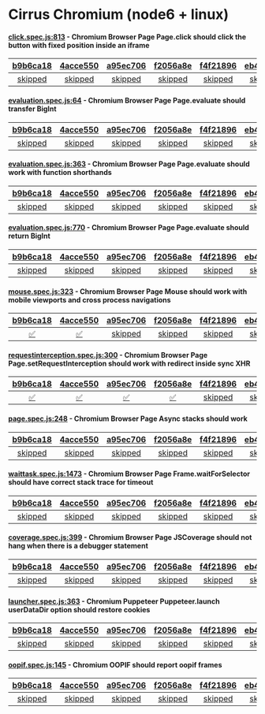 # Cirrus Chromium (node6 + linux)

#### [click.spec.js:813](https://github.com/GoogleChrome/puppeteer/blob/b9b6ca1825c0329dc22dfab047e819d861ed15d5//node6/test/click.spec.js#L813) - Chromium Browser Page Page.click should click the button with fixed position inside an iframe

| [b9b6ca18](https://cirrus-ci.com/task/5093298190942208) | [4acce550](https://cirrus-ci.com/task/5082812867149824) | [a95ec706](https://cirrus-ci.com/task/4871449540558848) | [f2056a8e](https://cirrus-ci.com/task/4962794905010176) | [f4f21896](https://cirrus-ci.com/task/4677955542843392) | [eb44e260](https://cirrus-ci.com/task/6380528947691520) | [f733c334](https://cirrus-ci.com/task/5115701965094912) |
| :---: | :---: | :---: | :---: | :---: | :---: | :---: |
| [skipped](https://github.com/GoogleChrome/puppeteer/blob/b9b6ca1825c0329dc22dfab047e819d861ed15d5//node6/test/click.spec.js#L813) | [skipped](https://github.com/GoogleChrome/puppeteer/blob/4acce550c457129f0a9502cbf2cdd52f2f61913b//node6/test/click.spec.js#L813) | [skipped](https://github.com/GoogleChrome/puppeteer/blob/a95ec706356f12e503d185bcefad8974d45e7c6e//node6/test/click.spec.js#L813) | [skipped](https://github.com/GoogleChrome/puppeteer/blob/f2056a8e25b0f84d045a85ef66718e2f4ce7651f//node6/test/click.spec.js#L813) | [skipped](https://github.com/GoogleChrome/puppeteer/blob/f4f21896d2c573a2e16cd813804bc7aaa3f36b51//node6/test/click.spec.js#L813) | [skipped](https://github.com/GoogleChrome/puppeteer/blob/eb44e260a97eaf58aaa96e40e448ea1f327a0018//node6/test/click.spec.js#L813) | [skipped](https://github.com/GoogleChrome/puppeteer/blob/f733c334dc974114a6b68b6734fd79d60a6ebe0e//node6/test/click.spec.js#L813) |

#### [evaluation.spec.js:64](https://github.com/GoogleChrome/puppeteer/blob/b9b6ca1825c0329dc22dfab047e819d861ed15d5//node6/test/evaluation.spec.js#L64) - Chromium Browser Page Page.evaluate should transfer BigInt

| [b9b6ca18](https://cirrus-ci.com/task/5093298190942208) | [4acce550](https://cirrus-ci.com/task/5082812867149824) | [a95ec706](https://cirrus-ci.com/task/4871449540558848) | [f2056a8e](https://cirrus-ci.com/task/4962794905010176) | [f4f21896](https://cirrus-ci.com/task/4677955542843392) | [eb44e260](https://cirrus-ci.com/task/6380528947691520) | [f733c334](https://cirrus-ci.com/task/5115701965094912) |
| :---: | :---: | :---: | :---: | :---: | :---: | :---: |
| [skipped](https://github.com/GoogleChrome/puppeteer/blob/b9b6ca1825c0329dc22dfab047e819d861ed15d5//node6/test/evaluation.spec.js#L64) | [skipped](https://github.com/GoogleChrome/puppeteer/blob/4acce550c457129f0a9502cbf2cdd52f2f61913b//node6/test/evaluation.spec.js#L64) | [skipped](https://github.com/GoogleChrome/puppeteer/blob/a95ec706356f12e503d185bcefad8974d45e7c6e//node6/test/evaluation.spec.js#L64) | [skipped](https://github.com/GoogleChrome/puppeteer/blob/f2056a8e25b0f84d045a85ef66718e2f4ce7651f//node6/test/evaluation.spec.js#L64) | [skipped](https://github.com/GoogleChrome/puppeteer/blob/f4f21896d2c573a2e16cd813804bc7aaa3f36b51//node6/test/evaluation.spec.js#L64) | [skipped](https://github.com/GoogleChrome/puppeteer/blob/eb44e260a97eaf58aaa96e40e448ea1f327a0018//node6/test/evaluation.spec.js#L64) | [skipped](https://github.com/GoogleChrome/puppeteer/blob/f733c334dc974114a6b68b6734fd79d60a6ebe0e//node6/test/evaluation.spec.js#L64) |

#### [evaluation.spec.js:363](https://github.com/GoogleChrome/puppeteer/blob/b9b6ca1825c0329dc22dfab047e819d861ed15d5//node6/test/evaluation.spec.js#L363) - Chromium Browser Page Page.evaluate should work with function shorthands

| [b9b6ca18](https://cirrus-ci.com/task/5093298190942208) | [4acce550](https://cirrus-ci.com/task/5082812867149824) | [a95ec706](https://cirrus-ci.com/task/4871449540558848) | [f2056a8e](https://cirrus-ci.com/task/4962794905010176) | [f4f21896](https://cirrus-ci.com/task/4677955542843392) | [eb44e260](https://cirrus-ci.com/task/6380528947691520) | [f733c334](https://cirrus-ci.com/task/5115701965094912) |
| :---: | :---: | :---: | :---: | :---: | :---: | :---: |
| [skipped](https://github.com/GoogleChrome/puppeteer/blob/b9b6ca1825c0329dc22dfab047e819d861ed15d5//node6/test/evaluation.spec.js#L363) | [skipped](https://github.com/GoogleChrome/puppeteer/blob/4acce550c457129f0a9502cbf2cdd52f2f61913b//node6/test/evaluation.spec.js#L363) | [skipped](https://github.com/GoogleChrome/puppeteer/blob/a95ec706356f12e503d185bcefad8974d45e7c6e//node6/test/evaluation.spec.js#L363) | [skipped](https://github.com/GoogleChrome/puppeteer/blob/f2056a8e25b0f84d045a85ef66718e2f4ce7651f//node6/test/evaluation.spec.js#L363) | [skipped](https://github.com/GoogleChrome/puppeteer/blob/f4f21896d2c573a2e16cd813804bc7aaa3f36b51//node6/test/evaluation.spec.js#L363) | [skipped](https://github.com/GoogleChrome/puppeteer/blob/eb44e260a97eaf58aaa96e40e448ea1f327a0018//node6/test/evaluation.spec.js#L363) | [skipped](https://github.com/GoogleChrome/puppeteer/blob/f733c334dc974114a6b68b6734fd79d60a6ebe0e//node6/test/evaluation.spec.js#L363) |

#### [evaluation.spec.js:770](https://github.com/GoogleChrome/puppeteer/blob/b9b6ca1825c0329dc22dfab047e819d861ed15d5//node6/test/evaluation.spec.js#L770) - Chromium Browser Page Page.evaluate should return BigInt

| [b9b6ca18](https://cirrus-ci.com/task/5093298190942208) | [4acce550](https://cirrus-ci.com/task/5082812867149824) | [a95ec706](https://cirrus-ci.com/task/4871449540558848) | [f2056a8e](https://cirrus-ci.com/task/4962794905010176) | [f4f21896](https://cirrus-ci.com/task/4677955542843392) | [eb44e260](https://cirrus-ci.com/task/6380528947691520) | [f733c334](https://cirrus-ci.com/task/5115701965094912) |
| :---: | :---: | :---: | :---: | :---: | :---: | :---: |
| [skipped](https://github.com/GoogleChrome/puppeteer/blob/b9b6ca1825c0329dc22dfab047e819d861ed15d5//node6/test/evaluation.spec.js#L770) | [skipped](https://github.com/GoogleChrome/puppeteer/blob/4acce550c457129f0a9502cbf2cdd52f2f61913b//node6/test/evaluation.spec.js#L770) | [skipped](https://github.com/GoogleChrome/puppeteer/blob/a95ec706356f12e503d185bcefad8974d45e7c6e//node6/test/evaluation.spec.js#L770) | [skipped](https://github.com/GoogleChrome/puppeteer/blob/f2056a8e25b0f84d045a85ef66718e2f4ce7651f//node6/test/evaluation.spec.js#L770) | [skipped](https://github.com/GoogleChrome/puppeteer/blob/f4f21896d2c573a2e16cd813804bc7aaa3f36b51//node6/test/evaluation.spec.js#L770) | [skipped](https://github.com/GoogleChrome/puppeteer/blob/eb44e260a97eaf58aaa96e40e448ea1f327a0018//node6/test/evaluation.spec.js#L770) | [skipped](https://github.com/GoogleChrome/puppeteer/blob/f733c334dc974114a6b68b6734fd79d60a6ebe0e//node6/test/evaluation.spec.js#L770) |

#### [mouse.spec.js:323](https://github.com/GoogleChrome/puppeteer/blob/a95ec706356f12e503d185bcefad8974d45e7c6e//node6/test/mouse.spec.js#L323) - Chromium Browser Page Mouse should work with mobile viewports and cross process navigations

| [b9b6ca18](https://cirrus-ci.com/task/5093298190942208) | [4acce550](https://cirrus-ci.com/task/5082812867149824) | [a95ec706](https://cirrus-ci.com/task/4871449540558848) | [f2056a8e](https://cirrus-ci.com/task/4962794905010176) | [f4f21896](https://cirrus-ci.com/task/4677955542843392) | [eb44e260](https://cirrus-ci.com/task/6380528947691520) | [f733c334](https://cirrus-ci.com/task/5115701965094912) |
| :---: | :---: | :---: | :---: | :---: | :---: | :---: |
| [✅](https://github.com/GoogleChrome/puppeteer/blob/b9b6ca1825c0329dc22dfab047e819d861ed15d5//node6/test/mouse.spec.js#L323) | [✅](https://github.com/GoogleChrome/puppeteer/blob/4acce550c457129f0a9502cbf2cdd52f2f61913b//node6/test/mouse.spec.js#L323) | [skipped](https://github.com/GoogleChrome/puppeteer/blob/a95ec706356f12e503d185bcefad8974d45e7c6e//node6/test/mouse.spec.js#L323) | [skipped](https://github.com/GoogleChrome/puppeteer/blob/f2056a8e25b0f84d045a85ef66718e2f4ce7651f//node6/test/mouse.spec.js#L323) | [skipped](https://github.com/GoogleChrome/puppeteer/blob/f4f21896d2c573a2e16cd813804bc7aaa3f36b51//node6/test/mouse.spec.js#L323) | [skipped](https://github.com/GoogleChrome/puppeteer/blob/eb44e260a97eaf58aaa96e40e448ea1f327a0018//node6/test/mouse.spec.js#L323) | [skipped](https://github.com/GoogleChrome/puppeteer/blob/f733c334dc974114a6b68b6734fd79d60a6ebe0e//node6/test/mouse.spec.js#L323) |

#### [requestinterception.spec.js:300](https://github.com/GoogleChrome/puppeteer/blob/f4f21896d2c573a2e16cd813804bc7aaa3f36b51//node6/test/requestinterception.spec.js#L300) - Chromium Browser Page Page.setRequestInterception should work with redirect inside sync XHR

| [b9b6ca18](https://cirrus-ci.com/task/5093298190942208) | [4acce550](https://cirrus-ci.com/task/5082812867149824) | [a95ec706](https://cirrus-ci.com/task/4871449540558848) | [f2056a8e](https://cirrus-ci.com/task/4962794905010176) | [f4f21896](https://cirrus-ci.com/task/4677955542843392) | [eb44e260](https://cirrus-ci.com/task/6380528947691520) | [f733c334](https://cirrus-ci.com/task/5115701965094912) |
| :---: | :---: | :---: | :---: | :---: | :---: | :---: |
| [✅](https://github.com/GoogleChrome/puppeteer/blob/b9b6ca1825c0329dc22dfab047e819d861ed15d5//node6/test/requestinterception.spec.js#L344) | [✅](https://github.com/GoogleChrome/puppeteer/blob/4acce550c457129f0a9502cbf2cdd52f2f61913b//node6/test/requestinterception.spec.js#L300) | [✅](https://github.com/GoogleChrome/puppeteer/blob/a95ec706356f12e503d185bcefad8974d45e7c6e//node6/test/requestinterception.spec.js#L300) | [✅](https://github.com/GoogleChrome/puppeteer/blob/f2056a8e25b0f84d045a85ef66718e2f4ce7651f//node6/test/requestinterception.spec.js#L300) | [skipped](https://github.com/GoogleChrome/puppeteer/blob/f4f21896d2c573a2e16cd813804bc7aaa3f36b51//node6/test/requestinterception.spec.js#L300) | [skipped](https://github.com/GoogleChrome/puppeteer/blob/eb44e260a97eaf58aaa96e40e448ea1f327a0018//node6/test/requestinterception.spec.js#L300) | [skipped](https://github.com/GoogleChrome/puppeteer/blob/f733c334dc974114a6b68b6734fd79d60a6ebe0e//node6/test/requestinterception.spec.js#L300) |

#### [page.spec.js:248](https://github.com/GoogleChrome/puppeteer/blob/b9b6ca1825c0329dc22dfab047e819d861ed15d5//node6/test/page.spec.js#L248) - Chromium Browser Page Async stacks should work

| [b9b6ca18](https://cirrus-ci.com/task/5093298190942208) | [4acce550](https://cirrus-ci.com/task/5082812867149824) | [a95ec706](https://cirrus-ci.com/task/4871449540558848) | [f2056a8e](https://cirrus-ci.com/task/4962794905010176) | [f4f21896](https://cirrus-ci.com/task/4677955542843392) | [eb44e260](https://cirrus-ci.com/task/6380528947691520) | [f733c334](https://cirrus-ci.com/task/5115701965094912) |
| :---: | :---: | :---: | :---: | :---: | :---: | :---: |
| [skipped](https://github.com/GoogleChrome/puppeteer/blob/b9b6ca1825c0329dc22dfab047e819d861ed15d5//node6/test/page.spec.js#L248) | [skipped](https://github.com/GoogleChrome/puppeteer/blob/4acce550c457129f0a9502cbf2cdd52f2f61913b//node6/test/page.spec.js#L248) | [skipped](https://github.com/GoogleChrome/puppeteer/blob/a95ec706356f12e503d185bcefad8974d45e7c6e//node6/test/page.spec.js#L248) | [skipped](https://github.com/GoogleChrome/puppeteer/blob/f2056a8e25b0f84d045a85ef66718e2f4ce7651f//node6/test/page.spec.js#L248) | [skipped](https://github.com/GoogleChrome/puppeteer/blob/f4f21896d2c573a2e16cd813804bc7aaa3f36b51//node6/test/page.spec.js#L248) | [skipped](https://github.com/GoogleChrome/puppeteer/blob/eb44e260a97eaf58aaa96e40e448ea1f327a0018//node6/test/page.spec.js#L248) | [skipped](https://github.com/GoogleChrome/puppeteer/blob/f733c334dc974114a6b68b6734fd79d60a6ebe0e//node6/test/page.spec.js#L248) |

#### [waittask.spec.js:1473](https://github.com/GoogleChrome/puppeteer/blob/b9b6ca1825c0329dc22dfab047e819d861ed15d5//node6/test/waittask.spec.js#L1473) - Chromium Browser Page Frame.waitForSelector should have correct stack trace for timeout

| [b9b6ca18](https://cirrus-ci.com/task/5093298190942208) | [4acce550](https://cirrus-ci.com/task/5082812867149824) | [a95ec706](https://cirrus-ci.com/task/4871449540558848) | [f2056a8e](https://cirrus-ci.com/task/4962794905010176) | [f4f21896](https://cirrus-ci.com/task/4677955542843392) | [eb44e260](https://cirrus-ci.com/task/6380528947691520) | [f733c334](https://cirrus-ci.com/task/5115701965094912) |
| :---: | :---: | :---: | :---: | :---: | :---: | :---: |
| [skipped](https://github.com/GoogleChrome/puppeteer/blob/b9b6ca1825c0329dc22dfab047e819d861ed15d5//node6/test/waittask.spec.js#L1473) | [skipped](https://github.com/GoogleChrome/puppeteer/blob/4acce550c457129f0a9502cbf2cdd52f2f61913b//node6/test/waittask.spec.js#L1473) | [skipped](https://github.com/GoogleChrome/puppeteer/blob/a95ec706356f12e503d185bcefad8974d45e7c6e//node6/test/waittask.spec.js#L1473) | [skipped](https://github.com/GoogleChrome/puppeteer/blob/f2056a8e25b0f84d045a85ef66718e2f4ce7651f//node6/test/waittask.spec.js#L1473) | [skipped](https://github.com/GoogleChrome/puppeteer/blob/f4f21896d2c573a2e16cd813804bc7aaa3f36b51//node6/test/waittask.spec.js#L1473) | [skipped](https://github.com/GoogleChrome/puppeteer/blob/eb44e260a97eaf58aaa96e40e448ea1f327a0018//node6/test/waittask.spec.js#L1473) | [skipped](https://github.com/GoogleChrome/puppeteer/blob/f733c334dc974114a6b68b6734fd79d60a6ebe0e//node6/test/waittask.spec.js#L1473) |

#### [coverage.spec.js:399](https://github.com/GoogleChrome/puppeteer/blob/b9b6ca1825c0329dc22dfab047e819d861ed15d5//node6/test/coverage.spec.js#L399) - Chromium Browser Page JSCoverage should not hang when there is a debugger statement

| [b9b6ca18](https://cirrus-ci.com/task/5093298190942208) | [4acce550](https://cirrus-ci.com/task/5082812867149824) | [a95ec706](https://cirrus-ci.com/task/4871449540558848) | [f2056a8e](https://cirrus-ci.com/task/4962794905010176) | [f4f21896](https://cirrus-ci.com/task/4677955542843392) | [eb44e260](https://cirrus-ci.com/task/6380528947691520) | [f733c334](https://cirrus-ci.com/task/5115701965094912) |
| :---: | :---: | :---: | :---: | :---: | :---: | :---: |
| [skipped](https://github.com/GoogleChrome/puppeteer/blob/b9b6ca1825c0329dc22dfab047e819d861ed15d5//node6/test/coverage.spec.js#L399) | [skipped](https://github.com/GoogleChrome/puppeteer/blob/4acce550c457129f0a9502cbf2cdd52f2f61913b//node6/test/coverage.spec.js#L399) | [skipped](https://github.com/GoogleChrome/puppeteer/blob/a95ec706356f12e503d185bcefad8974d45e7c6e//node6/test/coverage.spec.js#L399) | [skipped](https://github.com/GoogleChrome/puppeteer/blob/f2056a8e25b0f84d045a85ef66718e2f4ce7651f//node6/test/coverage.spec.js#L398) | [skipped](https://github.com/GoogleChrome/puppeteer/blob/f4f21896d2c573a2e16cd813804bc7aaa3f36b51//node6/test/coverage.spec.js#L398) | [skipped](https://github.com/GoogleChrome/puppeteer/blob/eb44e260a97eaf58aaa96e40e448ea1f327a0018//node6/test/coverage.spec.js#L398) | [skipped](https://github.com/GoogleChrome/puppeteer/blob/f733c334dc974114a6b68b6734fd79d60a6ebe0e//node6/test/coverage.spec.js#L398) |

#### [launcher.spec.js:363](https://github.com/GoogleChrome/puppeteer/blob/b9b6ca1825c0329dc22dfab047e819d861ed15d5//node6/test/launcher.spec.js#L363) - Chromium Puppeteer Puppeteer.launch userDataDir option should restore cookies

| [b9b6ca18](https://cirrus-ci.com/task/5093298190942208) | [4acce550](https://cirrus-ci.com/task/5082812867149824) | [a95ec706](https://cirrus-ci.com/task/4871449540558848) | [f2056a8e](https://cirrus-ci.com/task/4962794905010176) | [f4f21896](https://cirrus-ci.com/task/4677955542843392) | [eb44e260](https://cirrus-ci.com/task/6380528947691520) | [f733c334](https://cirrus-ci.com/task/5115701965094912) |
| :---: | :---: | :---: | :---: | :---: | :---: | :---: |
| [skipped](https://github.com/GoogleChrome/puppeteer/blob/b9b6ca1825c0329dc22dfab047e819d861ed15d5//node6/test/launcher.spec.js#L363) | [skipped](https://github.com/GoogleChrome/puppeteer/blob/4acce550c457129f0a9502cbf2cdd52f2f61913b//node6/test/launcher.spec.js#L363) | [skipped](https://github.com/GoogleChrome/puppeteer/blob/a95ec706356f12e503d185bcefad8974d45e7c6e//node6/test/launcher.spec.js#L363) | [skipped](https://github.com/GoogleChrome/puppeteer/blob/f2056a8e25b0f84d045a85ef66718e2f4ce7651f//node6/test/launcher.spec.js#L363) | [skipped](https://github.com/GoogleChrome/puppeteer/blob/f4f21896d2c573a2e16cd813804bc7aaa3f36b51//node6/test/launcher.spec.js#L363) | [skipped](https://github.com/GoogleChrome/puppeteer/blob/eb44e260a97eaf58aaa96e40e448ea1f327a0018//node6/test/launcher.spec.js#L363) | [skipped](https://github.com/GoogleChrome/puppeteer/blob/f733c334dc974114a6b68b6734fd79d60a6ebe0e//node6/test/launcher.spec.js#L363) |

#### [oopif.spec.js:145](https://github.com/GoogleChrome/puppeteer/blob/b9b6ca1825c0329dc22dfab047e819d861ed15d5//node6/test/oopif.spec.js#L145) - Chromium OOPIF should report oopif frames

| [b9b6ca18](https://cirrus-ci.com/task/5093298190942208) | [4acce550](https://cirrus-ci.com/task/5082812867149824) | [a95ec706](https://cirrus-ci.com/task/4871449540558848) | [f2056a8e](https://cirrus-ci.com/task/4962794905010176) | [f4f21896](https://cirrus-ci.com/task/4677955542843392) | [eb44e260](https://cirrus-ci.com/task/6380528947691520) | [f733c334](https://cirrus-ci.com/task/5115701965094912) |
| :---: | :---: | :---: | :---: | :---: | :---: | :---: |
| [skipped](https://github.com/GoogleChrome/puppeteer/blob/b9b6ca1825c0329dc22dfab047e819d861ed15d5//node6/test/oopif.spec.js#L145) | [skipped](https://github.com/GoogleChrome/puppeteer/blob/4acce550c457129f0a9502cbf2cdd52f2f61913b//node6/test/oopif.spec.js#L145) | [skipped](https://github.com/GoogleChrome/puppeteer/blob/a95ec706356f12e503d185bcefad8974d45e7c6e//node6/test/oopif.spec.js#L145) | [skipped](https://github.com/GoogleChrome/puppeteer/blob/f2056a8e25b0f84d045a85ef66718e2f4ce7651f//node6/test/oopif.spec.js#L145) | [skipped](https://github.com/GoogleChrome/puppeteer/blob/f4f21896d2c573a2e16cd813804bc7aaa3f36b51//node6/test/oopif.spec.js#L145) | [skipped](https://github.com/GoogleChrome/puppeteer/blob/eb44e260a97eaf58aaa96e40e448ea1f327a0018//node6/test/oopif.spec.js#L145) | [skipped](https://github.com/GoogleChrome/puppeteer/blob/f733c334dc974114a6b68b6734fd79d60a6ebe0e//node6/test/oopif.spec.js#L145) |
